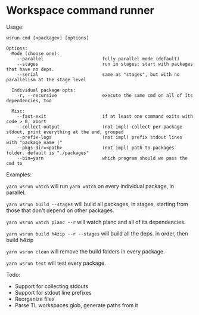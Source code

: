 # Workspace command runner

Usage:

```
wsrun cmd [<package>] [options]

Options:
  Mode (choose one):
    --parallel                      fully parallel mode (default)
    --stages                        run in stages; start with packages that have no deps.
    --serial                        same as "stages", but with no parallelism at the stage level

  Individual package opts:
    -r, --recursive                 execute the same cmd on all of its dependencies, too

  Misc:
    --fast-exit                     if at least one command exits with code > 0, abort
    --collect-output                (not impl) collect per-package stdout, print everything at the end, grouped
    --prefix-logs                   (not impl) prefix stdout lines with "package_name |"
    --pkgs-dir=<path>               (not impl) path to packages folder. default is "./packages"
    --bin=yarn                      which program should we pass the cmd to
```

Examples:

`yarn wsrun watch` will run `yarn watch` on every individual package, in parallel.

`yarn wsrun build --stages` will build all packages, in stages, starting from those that don't depend on other packages.

`yarn wsrun watch planc --r` will watch planc and all of its dependencies.

`yarn wsrun build h4zip --r --stages` will build all the deps. in order, then build h4zip

`yarn wsrun clean` will remove the build folders in every package.

`yarn wsrun test` will test every package.

Todo:

* Support for collecting stdouts
* Support for stdout line prefixes
* Reorganize files
* Parse TL workspaces glob, generate paths from it
